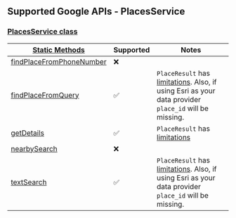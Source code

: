 ## Supported Google APIs - PlacesService

### [PlacesService class](https://developers-dot-devsite-v2-prod.appspot.com/maps/documentation/javascript/reference/places-service#PlacesService)

| [Static Methods](https://developers-dot-devsite-v2-prod.appspot.com/maps/documentation/javascript/reference/event#event-Static-Methods)                                      | Supported          | Notes                                                                                                                  |
| ---------------------------------------------------------------------------------------------------------------------------------------------------------------------------- | ------------------ | ---------------------------------------------------------------------------------------------------------------------- |
| [findPlaceFromPhoneNumber](https://developers-dot-devsite-v2-prod.appspot.com/maps/documentation/javascript/reference/places-service#PlacesService.findPlaceFromPhoneNumber) | :x:                |                                                                                                                        |
| [findPlaceFromQuery](https://developers-dot-devsite-v2-prod.appspot.com/maps/documentation/javascript/reference/places-service#PlacesService.findPlaceFromQuery)             | :white_check_mark: | `PlaceResult` has [limitations](placeResult.md). Also, if using Esri as your data provider `place_id` will be missing. |
| [getDetails](https://developers-dot-devsite-v2-prod.appspot.com/maps/documentation/javascript/reference/places-service#PlacesService.getDetails)                             | :white_check_mark: | `PlaceResult` has [limitations](placeResult.md)                                                                        |
| [nearbySearch](https://developers-dot-devsite-v2-prod.appspot.com/maps/documentation/javascript/reference/places-service#PlacesService.nearbySearch)                         | :x:                |                                                                                                                        |
| [textSearch](https://developers-dot-devsite-v2-prod.appspot.com/maps/documentation/javascript/reference/places-service#PlacesService.textSearch)                             | :white_check_mark: | `PlaceResult` has [limitations](placeResult.md). Also, if using Esri as your data provider `place_id` will be missing. |
